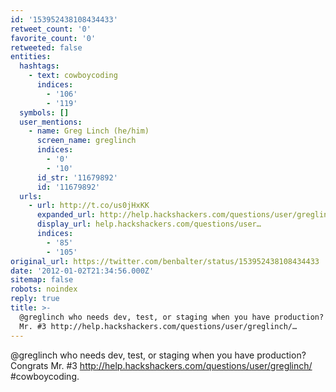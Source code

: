 ```yaml
---
id: '153952438108434433'
retweet_count: '0'
favorite_count: '0'
retweeted: false
entities:
  hashtags:
    - text: cowboycoding
      indices:
        - '106'
        - '119'
  symbols: []
  user_mentions:
    - name: Greg Linch (he/him)
      screen_name: greglinch
      indices:
        - '0'
        - '10'
      id_str: '11679892'
      id: '11679892'
  urls:
    - url: http://t.co/us0jHxKK
      expanded_url: http://help.hackshackers.com/questions/user/greglinch/
      display_url: help.hackshackers.com/questions/user…
      indices:
        - '85'
        - '105'
original_url: https://twitter.com/benbalter/status/153952438108434433
date: '2012-01-02T21:34:56.000Z'
sitemap: false
robots: noindex
reply: true
title: >-
  @greglinch who needs dev, test, or staging when you have production? Congrats
  Mr. #3 http://help.hackshackers.com/questions/user/greglinch/…
---
```


@greglinch who needs dev, test, or staging when you have production? Congrats Mr. #3 http://help.hackshackers.com/questions/user/greglinch/ #cowboycoding.